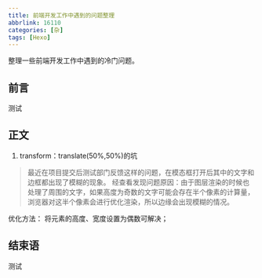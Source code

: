 ```yaml
---
title: 前端开发工作中遇到的问题整理
abbrlink: 16110
categories: [杂]
tags: [Hexo]
---
```



整理一些前端开发工作中遇到的冷门问题。
<!-- more -->
## 前言
测试
## 正文
1. transform：translate(50%,50%)的坑
> 最近在项目提交后测试部门反馈这样的问题，在模态框打开后其中的文字和边框都出现了模糊的现象。
> 经查看发现问题原因：由于图层渲染的时候也处理了周围的文字，如果高度为奇数的文字可能会存在半个像素的计算量，浏览器对这半个像素会进行优化渲染，所以边缘会出现模糊的情况。

优化方法： 将元素的高度、宽度设置为偶数可解决；
## 结束语
测试